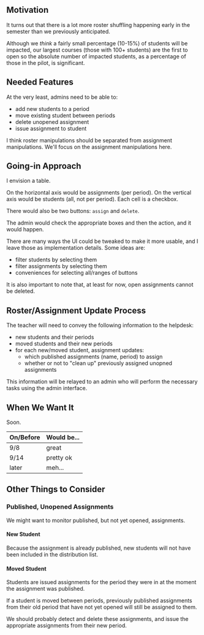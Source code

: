 ## Motivation

It turns out that
there is a lot more roster shuffling
happening early in the semester
than we previously anticipated.

Although we _think_ a fairly small percentage
(10-15%)
of students will be impacted,
our largest courses
(those with 100+ students)
are the first to open
so the absolute number of impacted students,
as a percentage of those in the pilot,
is significant.

## Needed Features

At the very least, admins need to be able to:

* add new students to a period
* move existing student between periods
* delete unopened assignment
* issue assignment to student

I think
roster manipulations
should be separated from
assignment manipulations.
We'll focus on the assignment manipulations here.

## Going-in Approach

I envision a table.

On the horizontal axis would be assignments (per period).
On the vertical axis would be students (all, not per period).
Each cell is a checkbox.

There would also be two buttons: `assign` and `delete`.

The admin would check the appropriate boxes and then the action, and it would happen.

There are many ways the UI could be tweaked to make it more usable,
and I leave those as implementation details.  Some ideas are:
* filter students by selecting them
* filter assignments by selecting them
* conveniences for selecting all/ranges of buttons

It is also important to note that,
at least for now,
open assignments cannot be deleted.

## Roster/Assignment Update Process

The teacher will need to convey the following information
to the helpdesk:

* new students and their periods
* moved students and their new periods
* for each new/moved student, assignment updates:
  * which published assignments (name, period) to assign
  * whether or not to "clean up" previously assigned unopned assignments

This information will be relayed
to an admin
who will perform the necessary tasks
using the admin interface.

## When We Want It

Soon.

On/Before | Would be...
----------|------------
9/8       | great
9/14      | pretty ok
later     | meh...

## Other Things to Consider

### Published, Unopened Assignments

We might want to monitor
published, but not yet opened,
assignments.

#### New Student

Because the assignment is already published,
new students will not have been included
in the distribution list.

#### Moved Student

Students are issued assignments
for the period they were in
at the moment the assignment was published.

If a student is moved between periods,
previously published assignments
from their old period
that have not yet opened
will still be assigned to them.

We should probably
detect and delete these assignments,
and issue the appropriate assignments
from their new period.
